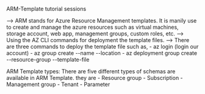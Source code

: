 ARM-Template tutorial sessions

--> ARM stands for Azure Resource Management templates. It is manily use to create and manage the azure resources such as virtual machines, storage account, web app, management groups, custom roles, etc. 
--> Using the AZ CLI commands for deployment the template files.
--> There are three commands to deploy the template file such as,
    - az login (login our account)
    - az group create --name <resource-group-name> --location <location>
    - az deployment group create --resource-group <resource-group-name> --template-file <template-file-location>

ARM Template types:
    There are five different types of schemas are available in ARM Template. they are
        - Resource group
        - Subscription
        - Management group
        - Tenant
        - Parameter
